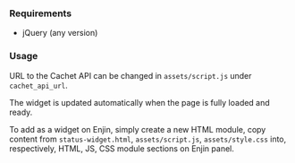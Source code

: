 ### Requirements
 - jQuery (any version)

### Usage
URL to the Cachet API can be changed in `assets/script.js` under `cachet_api_url`.

The widget is updated automatically when the page is fully loaded and ready.

To add as a widget on Enjin, simply create a new HTML module, copy content from `status-widget.html`, `assets/script.js`, `assets/style.css` into, respectively, HTML, JS, CSS module sections on Enjin panel.
